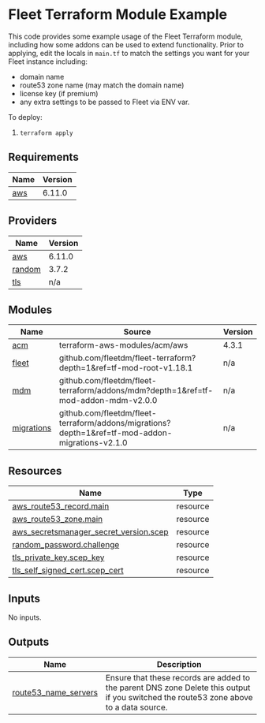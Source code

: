 # Fleet Terraform Module Example
This code provides some example usage of the Fleet Terraform module, including how some addons can be used to extend functionality.  Prior to applying, edit the locals in `main.tf` to match the settings you want for your Fleet instance including:

 - domain name
 - route53 zone name (may match the domain name)
 - license key (if premium)
 - any extra settings to be passed to Fleet via ENV var.

To deploy:
1. `terraform apply`

## Requirements

| Name | Version |
|------|---------|
| <a name="requirement_aws"></a> [aws](#requirement\_aws) | 6.11.0 |

## Providers

| Name | Version |
|------|---------|
| <a name="provider_aws"></a> [aws](#provider\_aws) | 6.11.0 |
| <a name="provider_random"></a> [random](#provider\_random) | 3.7.2 |
| <a name="provider_tls"></a> [tls](#provider\_tls) | n/a |

## Modules

| Name | Source | Version |
|------|--------|---------|
| <a name="module_acm"></a> [acm](#module\_acm) | terraform-aws-modules/acm/aws | 4.3.1 |
| <a name="module_fleet"></a> [fleet](#module\_fleet) | github.com/fleetdm/fleet-terraform?depth=1&ref=tf-mod-root-v1.18.1 | n/a |
| <a name="module_mdm"></a> [mdm](#module\_mdm) | github.com/fleetdm/fleet-terraform/addons/mdm?depth=1&ref=tf-mod-addon-mdm-v2.0.0 | n/a |
| <a name="module_migrations"></a> [migrations](#module\_migrations) | github.com/fleetdm/fleet-terraform/addons/migrations?depth=1&ref=tf-mod-addon-migrations-v2.1.0 | n/a |

## Resources

| Name | Type |
|------|------|
| [aws_route53_record.main](https://registry.terraform.io/providers/hashicorp/aws/6.11.0/docs/resources/route53_record) | resource |
| [aws_route53_zone.main](https://registry.terraform.io/providers/hashicorp/aws/6.11.0/docs/resources/route53_zone) | resource |
| [aws_secretsmanager_secret_version.scep](https://registry.terraform.io/providers/hashicorp/aws/6.11.0/docs/resources/secretsmanager_secret_version) | resource |
| [random_password.challenge](https://registry.terraform.io/providers/hashicorp/random/latest/docs/resources/password) | resource |
| [tls_private_key.scep_key](https://registry.terraform.io/providers/hashicorp/tls/latest/docs/resources/private_key) | resource |
| [tls_self_signed_cert.scep_cert](https://registry.terraform.io/providers/hashicorp/tls/latest/docs/resources/self_signed_cert) | resource |

## Inputs

No inputs.

## Outputs

| Name | Description |
|------|-------------|
| <a name="output_route53_name_servers"></a> [route53\_name\_servers](#output\_route53\_name\_servers) | Ensure that these records are added to the parent DNS zone Delete this output if you switched the route53 zone above to a data source. |
